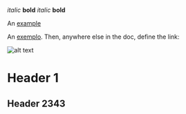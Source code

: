 *italic*   **bold**
_italic_   __bold__

An [example](http://www.google.pt/ "Title")

An [exemplo][id]. Then, anywhere
else in the doc, define the link:

  [id]: http://example.com/  "Titlesw"

![alt text](http://mouapp.com/Mou_128.png "Title")

Header 1
========

Header 2343
--------
